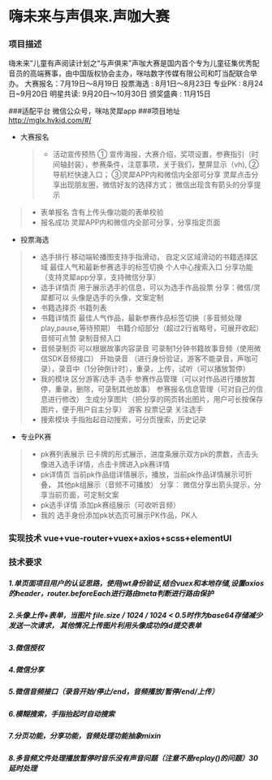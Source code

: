 # 嗨未来与声俱来.声咖大赛

### 项目描述
嗨未来”儿童有声阅读计划之“与声俱来”声咖大赛是国内首个专为儿童征集优秀配音员的高端赛事，由中国版权协会主办，咪咕数字传媒有限公司和叮当配联合举办。
大赛报名：7月19日～8月19日
投票海选 :  8月1日～8月23日
专业PK :  8月24日~9月20日
明星共读: 9月20日～10月30日
颁奖盛典 : 11月15日

###适配平台
微信公众号，咪咕灵犀app
###项目地址
http://mglx.hvkid.com/#/
* 大赛报名
	> * 活动宣传预热
① 宣传海报，大赛介绍，奖项设置，参赛指引（时间轴封装），参赛条件，注意事项，关于我们，整屏显示（vh),
②导航栏快速入口；
③灵犀APP内和微信内全部可分享
灵犀点击分享出现朋友圈，微信好友的选择方式；
微信出现含有箭头的分享提示
> * 表单报名
含有上传头像功能的表单校验
 > * 报名成功
灵犀APP内和微信内全部可分享，分享指定页面
* 投票海选
> * 选手排行
移动端轮播图支持手指滑动， 
自定义区域滑动的书籍选择区域
最佳人气和最新参赛选手的标签切换
个人中心搜索入口
分享功能（支持灵犀app分享，支持微信分享）         
> * 选手详情页
用于展示选手的信息，可以为选手作品投票
分享：微信/灵犀都可以 头像是选手的头像，文案定制
> * 书籍选择页
书籍列表
> * 书籍详情页
最佳人气作品，最新参赛作品标签切换（多音频处理play,pause,等待预期）
书籍介绍部分（超过2行省略号，可展开收起）
音频可点赞
录制音频入口
> * 音频录制页
可以根据故事内容录音
可录制1分钟书籍故事音频（使用微信SDK音频接口）
开始录音 （进行身份验证，游客不能录音，声咖可录），录音中（1分钟倒计时），重录，上传，试听（可以播放暂停）
> * 我的模块
区分游客/选手
选手
参赛作品管理（可以对作品进行播放暂停，重录，删除，可录制其他故事）
参赛报名信息管理（可对自己的信息进行修改）
生成分享图片（把分享的网页转出图片，用户可长按保存图片，便于用户自主分享）
游客
投票记录
关注选手		
>* 搜索模块
手指抬起自动搜索，可分页搜索，历史记录
	
* 专业PK赛
> * pk赛列表展示
已卡牌的形式展示，进度条展示双方pk的票数，点击头像进入选手详情，点击卡牌进入pk赛详情
> * pk详情页
当前pk作品组详情展示，播放，当前pk作品详情展示可折叠， 其他pk组展示（音频不可播放）
分享： 微信分享出箭头提示，分享当前页面，可定制文案
> * pk选手详情
添加pk赛组展示（可收听音频）
> * 我的
选手身份添加pk状态页可展示PK作品，PK人

### 实现技术 vue+vue-router+vuex+axios+scss+elementUI
### 技术要求
##### 1.单页面项目用户的认证思路，使用jwt身份验证,结合vuex和本地存储,设置axios的header，router.beforeEach进行路由meta判断进行路由保护
##### 2.头像上传+表单，当图片 file.size / 1024 / 1024 < 0.5时作为base64存储减少发送一次请求， 其他情况上传图片利用头像成功的id提交表单
##### 3.微信授权
##### 4.微信分享
##### 5.微信音频接口（录音开始/停止/end，音频播放/暂停/end/上传）
##### 6.模糊搜索，手指抬起时自动搜索
##### 7.分页功能，分享功能，音频处理功能抽象mixin
##### 8.多音频文件处理播放暂停时音乐没有声音问题（注意不是replay()的问题）30延时处理
